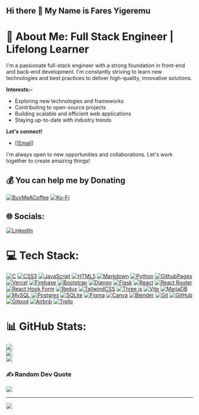 ## Hi there 👋 My Name is Fares Yigeremu
# 💫 About Me: **Full Stack Engineer | Lifelong Learner**

I'm a passionate full-stack engineer with a strong foundation in front-end and back-end development. I'm constantly striving to learn new technologies and best practices to deliver high-quality, innovative solutions. 

**Interests:-**

* Exploring new technologies and frameworks
* Contributing to open-source projects
* Building scalable and efficient web applications
* Staying up-to-date with industry trends

**Let's connect!**

* [[!Email](faresyigeremu@gmail.com)]

I'm always open to new opportunities and collaborations. Let's work together to create amazing things!

  ## 💰 You can help me by Donating
  [![BuyMeACoffee](https://img.shields.io/badge/Buy%20Me%20a%20Coffee-ffdd00?style=for-the-badge&logo=buy-me-a-coffee&logoColor=black)](https://buymeacoffee.com/faresyigeremu) [![Ko-Fi](https://img.shields.io/badge/Ko--fi-F16061?style=for-the-badge&logo=ko-fi&logoColor=white)](https://ko-fi.com/faresyigeremu) 

  
<!-- Proudly created with GPRM ( https://gprm.itsvg.in ) -->
## 🌐 Socials:
[![LinkedIn](https://img.shields.io/badge/LinkedIn-%230077B5.svg?logo=linkedin&logoColor=white)](https://linkedin.com/in/faresyigeremu) 

# 💻 Tech Stack:
[![C](https://img.shields.io/badge/c-%2300599C.svg?style=for-the-badge&logo=c&logoColor=white)](https://www.cprogramming.com) [![CSS3](https://img.shields.io/badge/css3-%231572B6.svg?style=for-the-badge&logo=css3&logoColor=white)](https://www.w3schools.com/css) [![JavaScript](https://img.shields.io/badge/javascript-%23323330.svg?style=for-the-badge&logo=javascript&logoColor=%23F7DF1E)](https://javascript.com) [![HTML5](https://img.shields.io/badge/html5-%23E34F26.svg?style=for-the-badge&logo=html5&logoColor=white)](https://html.com) [![Markdown](https://img.shields.io/badge/markdown-%23000000.svg?style=for-the-badge&logo=markdown&logoColor=white)](https://www.markdownguide.org) [![Python](https://img.shields.io/badge/python-3670A0?style=for-the-badge&logo=python&logoColor=ffdd54)](https://www.python.org) [![GithubPages](https://img.shields.io/badge/github%20pages-121013?style=for-the-badge&logo=github&logoColor=white)](https://pages.github.com) [![Vercel](https://img.shields.io/badge/vercel-%23000000.svg?style=for-the-badge&logo=vercel&logoColor=white)](https://vercel.com) [![Firebase](https://img.shields.io/badge/firebase-%23039BE5.svg?style=for-the-badge&logo=firebase)](https://firebase.google.com) [![Bootstrap](https://img.shields.io/badge/bootstrap-%238511FA.svg?style=for-the-badge&logo=bootstrap&logoColor=white)](https://getbootstrap.com) [![Django](https://img.shields.io/badge/django-%23092E20.svg?style=for-the-badge&logo=django&logoColor=white)](https://www.djangoproject.com) [![Flask](https://img.shields.io/badge/flask-%23000.svg?style=for-the-badge&logo=flask&logoColor=white)](https://flask.palletsprojects.com) [![React](https://img.shields.io/badge/react-%2320232a.svg?style=for-the-badge&logo=react&logoColor=%2361DAFB)](https://react.dev) [![React Router](https://img.shields.io/badge/React_Router-CA4245?style=for-the-badge&logo=react-router&logoColor=white)](https://reactrouter.com) [![React Hook Form](https://img.shields.io/badge/React%20Hook%20Form-%23EC5990.svg?style=for-the-badge&logo=reacthookform&logoColor=white)](https://react-hook-form.com) [![Redux](https://img.shields.io/badge/redux-%23593d88.svg?style=for-the-badge&logo=redux&logoColor=white)](https://redux.js.org) [![TailwindCSS](https://img.shields.io/badge/tailwindcss-%2338B2AC.svg?style=for-the-badge&logo=tailwind-css&logoColor=white)](https://tailwindcss.com) [![Three js](https://img.shields.io/badge/threejs-black?style=for-the-badge&logo=three.js&logoColor=white)](https://threejs.org) [![Vite](https://img.shields.io/badge/vite-%23646CFF.svg?style=for-the-badge&logo=vite&logoColor=white)](https://vitejs.dev) [![MariaDB](https://img.shields.io/badge/MariaDB-003545?style=for-the-badge&logo=mariadb&logoColor=white)](https://mariadb.org) [![MySQL](https://img.shields.io/badge/mysql-4479A1.svg?style=for-the-badge&logo=mysql&logoColor=white)](https://www.mysql.com) [![Postgres](https://img.shields.io/badge/postgres-%23316192.svg?style=for-the-badge&logo=postgresql&logoColor=white)](https://www.postgresql.org) [![SQLite](https://img.shields.io/badge/sqlite-%2307405e.svg?style=for-the-badge&logo=sqlite&logoColor=white)](https://www.sqlite.org) [![Figma](https://img.shields.io/badge/figma-%23F24E1E.svg?style=for-the-badge&logo=figma&logoColor=white)](https://www.figma.com) [![Canva](https://img.shields.io/badge/Canva-%2300C4CC.svg?style=for-the-badge&logo=Canva&logoColor=white)](https://www.canva.com) [![Blender](https://img.shields.io/badge/blender-%23F5792A.svg?style=for-the-badge&logo=blender&logoColor=white)](https://www.blender.org) [![Git](https://img.shields.io/badge/git-%23F05033.svg?style=for-the-badge&logo=git&logoColor=white)](https://git-scm.com) [![GitHub](https://img.shields.io/badge/github-%23121011.svg?style=for-the-badge&logo=github&logoColor=white)](https://github.com) [![Gitpod](https://img.shields.io/badge/gitpod-f06611.svg?style=for-the-badge&logo=gitpod&logoColor=white)](https://www.gitpod.io) [![Airbnb](https://img.shields.io/badge/Airbnb-%23ff5a5f.svg?style=for-the-badge&logo=Airbnb&logoColor=white)](https://www.airbnb.com) [![Trello](https://img.shields.io/badge/Trello-%23026AA7.svg?style=for-the-badge&logo=Trello&logoColor=white)](https://trello.com)
# 📊 GitHub Stats:
![](https://github-readme-stats.vercel.app/api?username=FaresYigeremu&theme=midnight-purple&hide_border=false&include_all_commits=false&count_private=false)<br/>
![](https://github-readme-streak-stats.herokuapp.com/?user=FaresYigeremu&theme=midnight-purple&hide_border=false)<br/>
![](https://github-readme-stats.vercel.app/api/top-langs/?username=FaresYigeremu&theme=midnight-purple&hide_border=false&include_all_commits=false&count_private=false&layout=compact)

<!-- Proudly created with GPRM ( https://gprm.itsvg.in ) -->

### ✍️ Random Dev Quote
![](https://quotes-github-readme.vercel.app/api?type=horizontal&theme=radical)

---
[![](https://visitcount.itsvg.in/api?id=FaresYigeremu&icon=0&color=0)](https://visitcount.itsvg.in)

<!-- Proudly created with GPRM ( https://gprm.itsvg.in ) -->
<!--
**FaresYigeremu/FaresYigeremu** is a ✨ _special_ ✨ repository because its `README.md` (this file) appears on your GitHub profile.

Here are some ideas to get you started:

- 🔭 I’m currently working on ...
- 🌱 I’m currently learning ...
- 👯 I’m looking to collaborate on ...
- 🤔 I’m looking for help with ...
- 💬 Ask me about ...
- 📫 How to reach me: ...
- 😄 Pronouns: ...
- ⚡ Fun fact: ...
-->
